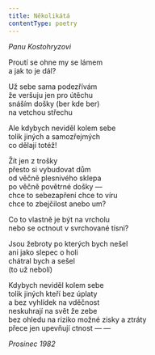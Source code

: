 ```yaml
---
title: Několikátá
contentType: poetry
---
```


<section>

_Panu Kostohryzovi_

Proutí se ohne my se lámem  
a jak to je dál?

Už sebe sama podezřívám  
že veršuju jen pro útěchu  
snáším došky (ber kde ber)  
na vetchou střechu

Ale kdybych neviděl kolem sebe  
tolik jiných a samozřejmých  
co dělají totéž!

Žít jen z trošky  
přesto si vybudovat dům  
od věčně plesnivého sklepa  
po věčně povětrné došky —  
chce to sebezapření chce to víru  
chce to zbejčilost anebo um?

Co to vlastně je být na vrcholu  
nebo se octnout v svrchované tísni?

Jsou žebroty po kterých bych nešel  
ani jako slepec o holi  
chátral bych a sešel  
(to už nebolí)

Kdybych neviděl kolem sebe  
tolik jiných kteří bez úplaty  
a bez vyhlídek na vděčnost  
neskuhrají na svět že zebe  
bez ohledu na riziko možné zisky a ztráty  
přece jen upevňují ctnost — —

_Prosinec 1982_

</section>
